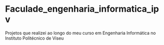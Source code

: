 # Faculade_engenharia_informatica_ipv
Projetos que realizei ao longo do meu curso em Engenharia Informática no Instituto Politécnico de Viseu

